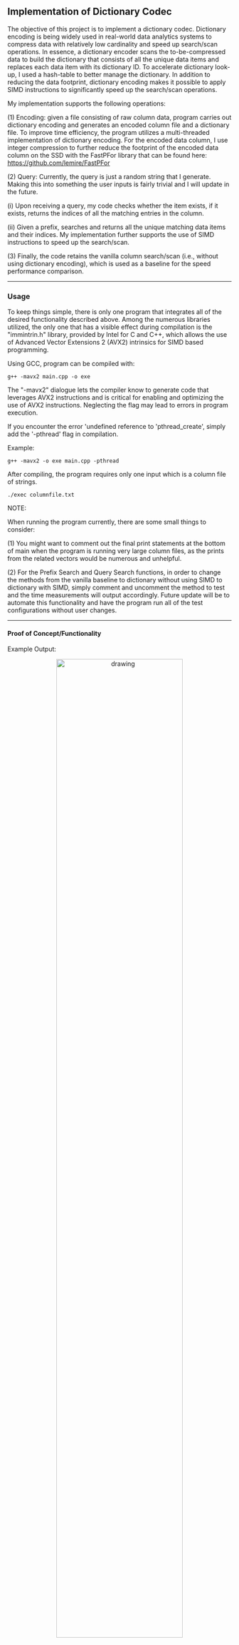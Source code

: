## Implementation of Dictionary Codec
The objective of this project is to implement a dictionary codec. Dictionary encoding is being widely used in real-world data analytics systems to compress data with relatively low cardinality and speed up search/scan operations. In essence, a dictionary encoder scans the to-be-compressed data to build the dictionary that consists of all the unique data items and replaces each data item with its dictionary ID. To accelerate dictionary look-up, I used a hash-table to better manage the dictionary. In addition to reducing the data footprint, dictionary encoding makes it possible to apply SIMD instructions to significantly speed up the search/scan operations.

My implementation supports the following operations:

(1) 
Encoding: given a file consisting of raw column data, program carries out dictionary encoding and generates an encoded column file and a dictionary file. To improve time efficiency, the program utilizes a multi-threaded implementation of dictionary encoding. For the encoded data column, I use integer compression to further reduce the footprint of the encoded data column on the SSD with the FastPFor library that can be found here: https://github.com/lemire/FastPFor

(2)
Query: Currently, the query is just a random string that I generate. Making this into something the user inputs is fairly trivial and I will update in the future. 

(i) Upon receiving a query, my code checks whether the item exists, if it exists, returns the indices of all the matching entries in the column.

(ii) Given a prefix, searches and returns all the unique matching data items and their indices. My implementation further supports the use of SIMD instructions to speed up the search/scan.

(3)
Finally, the code retains the vanilla column search/scan (i.e., without using dictionary encoding), which is used as a baseline for the speed performance comparison.

---

### Usage

To keep things simple, there is only one program that integrates all of the desired functionality described above. Among the numerous libraries utilized, the only one that has a visible effect during compilation is the "immintrin.h" library, provided by Intel for C and C++, which allows the use of Advanced Vector Extensions 2 (AVX2) intrinsics for SIMD based programming.

Using GCC, program can be compiled with:

```
g++ -mavx2 main.cpp -o exe
```

The "-mavx2" dialogue lets the compiler know to generate code that leverages AVX2 instructions and is critical for enabling and optimizing the use of AVX2 instructions. Neglecting the flag may lead to errors in program execution.

If you encounter the error 'undefined reference to 'pthread_create', simply add the '-pthread' flag in compilation.

Example:

```
g++ -mavx2 -o exe main.cpp -pthread
```

After compiling, the program requires only one input which is a column file of strings.

```
./exec columnfile.txt
```

NOTE:

When running the program currently, there are some small things to consider:

(1) You might want to comment out the final print statements at the bottom of main when the program is running very large column files, as the prints from the related vectors would be numerous and unhelpful.

(2) For the Prefix Search and Query Search functions, in order to change the methods from the vanilla baseline to dictionary without using SIMD to dictionary with SIMD, simply comment and uncomment the method to test and the time measurements will output accordingly. Future update will be to automate this functionality and have the program run all of the test configurations without user changes.

---
#### Proof of Concept/Functionality

Example Output:

<p align="center"> <img src="imgs/poc_img.png" alt="drawing" width="75%"/> </p>

As you can see, when running some column file, the code will request a valid number of threads, perform the encoding and print the duration in microseconds. After having written the encoded data into the respective files, the random query is printed and the prefix is based on that query currently. This can also be changed in the future. Finally, the program outputs the Query and Prefix method used and the duration for each.

---

### Experimental Results and Analysis

Column Files used for testing:

(i) ColumnSmall - Size 90 KB appx.

(ii) ColumnMid - Size 500 KB appx.

(iii) ColumnLarge - Size 50 MB appx.

(iv) ColumnLarger - Size 500 MB appx.

Unfortunately, I was unable to run tests on any files larger than this as my program would get killed by the compiler for using too much memory every time. However, I think this data is still very relevant and truthful to the performance differences when using dictionary encoding.

#### (1) Encoding Speed under Variable Threads

(i)
<p align="center"> <img src="imgs/image.png" alt="drawing" width="75%"/> </p>

This graph shows a comparison between the encoding time for ColumnSmall and ColumnMid in microseconds over a thread number from 1 to 12. Naturally, the encoding time for a larger text file is longer. Interestingly, it is very easy to see there's a point where increasing the number of threads becomes detrimental to the encoding performance as too many threads for some 'x' amount of data will introduce overhead that will overshadow the benefits of concurrent operations. For ColumnSmall, the optimal number of threads seems to be around 5 or 6 and for ColumnLarge it is undoubtedly 6 threads. While this is notable, it's also important to understand this behavior will vary with different implementations of multi-threading.

(ii)
<p align="center"> <img src="imgs/image-1.png" alt="drawing" width="75%"/> </p>

This is a graph of the 2 larger column files, ColumnLarge & ColumnLarger. While there aren't many differences between the encoding speeds for the ColumnLarge file, there is an observed drop in encoding time of the ColumnLarger data from around 22 seconds to 12 seconds with a thread count increase from 1 to 2. From that point forward, there is a steady decrease in encoding time as the thread count increases up until thread # 12 where there is a slight jump. I appreciate this behavior especially as it resembles the inverted exponential function $e^{-x}$.

#### (2) Query Search Speed Performance

(i)
<p align="center"> <img src="imgs/image-2.png" alt="drawing" width="75%"/> </p>

Bar graph comparing the single item search performance on 2 encoded column files from ColumnSmall and ColumnLarger respectively. The behavior is the same for both files. The baseline method of searching is very undesirable and costly whereas utilizing dictionary encoding, the time can be cut down drastically and furthermore with the inclusion of SIMD instructions. 

(ii)
<p align="center"> <img src="imgs/image-3.png" alt="drawing" width="75%"/> </p>

For larger column files, the time for searching is much greater. Regardless, the behavior seen in the experiments is still very much the same as compared to the smaller column files. You will notice SIMD instructions combined with dictionary encoding is the fastest method to search for an item. Again, the baseline method is very costly, especially for the 500 MB file, ColumnLarger.

#### (3) Prefix Search Speed Performance

(i)
<p align="center"> <img src="imgs/image-4.png" alt="drawing" width="75%"/> </p>

In examining the prefix search speed of the encoded column files, I noticed some curious and unexpected behaviors. Initially, as I thought, the addition of SIMD instructions made the prefix search faster but only when compared to dictionary search alone. In this experiment the baseline search seems to be the preferred method at least in terms of my program operation. The performance difference between the dictionary search and baseline search is too drastic to ignore. This may indicate a problem with my code or just a quirk of my implementation.

(ii)
<p align="center"> <img src="imgs/image-5.png" alt="drawing" width="75%"/> </p>

Again, there is the similar pattern of SIMD instructions being faster than dictionary search alone, but the baseline outpacing both. This revealed to me that my method of prefix searching may be flawed. However, intuitively this makes sense to me as in the baseline prefix search, while the program is parsing through a lot of raw data, it is doing so directly and not going through the trouble of looking for specific keys and then finally looking through the encoded column file. I would not be surprised though if this behavior was not present in much larger files where iterating through a raw data vector is undesirable.

---

### Conclusion

By utilizing dictionary encoding and SIMD instructions, the performance of a program that must continuously access data can be greatly increased.

This project made the improvements of dictionary encoding readily observable and revealed a lot about why it's popular in industry currently and will likely continue to be. In many ways, the world is governed by the movement and organization of data so understanding how to best manipulate it and access it is a paramount skill to have as a programmer. 
